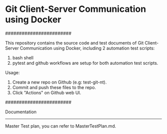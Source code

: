 # Git Client-Server Communication using Docker
########################

This repository contains the source code and test documents of Git Client-Server Communication using Docker, including 2 automation test scripts:
1. bash shell
2. pytest 
and github workflows are setup for both automation test scripts.

Usage:
1. Create a new repo on Github (e.g: test-git-nt).
2. Commit and push these files to the repo.
3. Click "Actions" on Github web UI.

########################

Documentation
*************

Master Test plan, you can refer to MasterTestPlan.md.